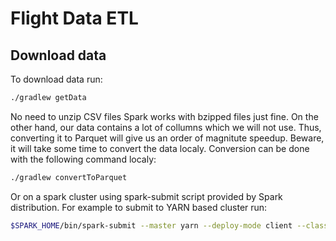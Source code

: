 # Flight Data ETL

## Download data
To download data run:

```bash
./gradlew getData
```

No need to unzip CSV files Spark works with bzipped files just fine. On the other hand, our data contains a lot of collumns which we will not use. Thus, converting it to Parquet will give us an order of magnitute speedup. Beware, it will take some time to convert the data localy. Conversion can be done with the following command localy:

```bash
./gradlew convertToParquet
```

Or on a spark cluster using spark-submit script provided by Spark distribution. For example to submit to YARN based cluster run:

```bash
$SPARK_HOME/bin/spark-submit --master yarn --deploy-mode client --class ConvertToParquet build/libs/plains.jar /path/to/input/csv/files /output/path
```
